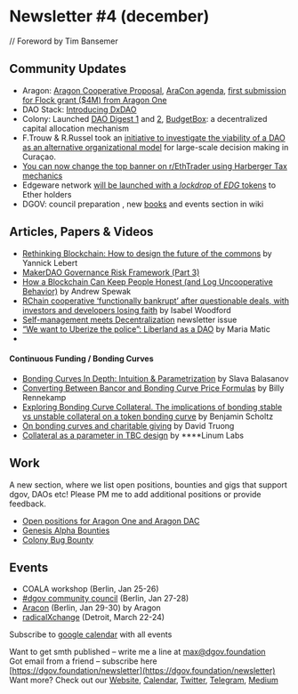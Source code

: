 # Newsletter \#4 \(december\)

// Foreword by Tim Bansemer

## Community Updates   <a id="DgovCompilation#3October2018-CommunityUpdates"></a>

* Aragon: [Aragon Cooperative Proposal](https://forum.aragon.org/t/community-initiative-aragon-cooperative/356), [AraCon agenda](https://aracon.one/agenda/), [first submission for Flock grant \($4M\) from Aragon One](https://github.com/aragon/flock/pull/1)
* DAO Stack: [Introducing DxDAO](https://blog.gnosis.pm/introducing-the-dxdao-27ec4301eced)
* Colony: Launched [DAO Digest 1](https://blog.colony.io/daodigest-1/) and [2](https://blog.colony.io/daodigest-2/), [BudgetBox](https://blog.colony.io/introducing-budgetbox/?mc_cid=2887bf737e&mc_eid=798aad20d4): a decentralized capital allocation mechanism
* F.Trouw & R.Russel took an [initiative to investigate the viability of a DAO as an alternative organizational model](https://caribbeanblockchain.net/dao-research-curacao/) for large-scale decision making in Curaçao.
* [You can now change the top banner on r/EthTrader using Harberger Tax mechanics](https://www.reddit.com/r/ethtrader/comments/a3r1bn/you_can_now_change_the_top_banner_on_the_redesign/)
* Edgeware network [will be launched with a _lockdrop_ of _EDG_ tokens](https://medium.com/commonwealth-labs/whats-in-a-lockdrop-194218a180ca) to Ether holders
* DGOV: council preparation , new [books](https://zoom.us/j/8724757219) and events section in wiki

## Articles, Papers & Videos  <a id="DgovCompilation#3October2018-Articles,Papers&amp;Videos"></a>

* [Rethinking Blockchain: How to design the future of the commons](https://www.betterplace-lab.org/en/rethinking-blockchain-how-to-design-the-future-of-the-commons-2/) by Yannick Lebert
* [MakerDAO Governance Risk Framework \(Part 3\)](https://medium.com/makerdao/makerdao-governance-risk-framework-part-3-7a4c620f4077)
* [How a Blockchain Can Keep People Honest \(and Log Uncooperative Behavior\)](https://www.stlouisfed.org/open-vault/2018/december/how-blockchain-can-keep-people-honest) by Andrew Spewak
* [RChain cooperative ‘functionally bankrupt’ after questionable deals, with investors and developers losing faith](https://www.theblockcrypto.com/2018/12/20/rchain-cooperative-functionally-bankrupt-after-questionable-deals-with-investors-and-developers-losing-faith/) by Isabel Woodford
* [Self-management meets Decentralization](https://mailchi.mp/701822d74ce4/collaborative-finance-monthly-take-490753) newsletter issue
* [“We want to Uberize the police”: Liberland as a DAO](http://coinedtimes.com/we-want-to-uberize-the-police-liberland-as-a-dao/) by Maria Matic
* 
#### Continuous Funding / Bonding Curves

* [Bonding Curves In Depth: Intuition & Parametrization](https://blog.relevant.community/bonding-curves-in-depth-intuition-parametrization-d3905a681e0a) by Slava Balasanov
* [Converting Between Bancor and Bonding Curve Price Formulas](https://medium.com/@billyrennekamp/converting-between-bancor-and-bonding-curve-price-formulas-9c11309062f5) by Billy Rennekamp
* [Exploring Bonding Curve Collateral. The implications of bonding stable vs unstable collateral on a token bonding curve](https://medium.com/protea/exploring-bonding-curve-collateral-c37d4f922bbd) by Benjamin Scholtz
* [On bonding curves and charitable giving](https://tokeneconomy.co/on-bonding-curves-and-charitable-giving-9bf74b9343d2) by David Truong
* [Collateral as a parameter in TBC design](https://medium.com/@LinumLabs/13b818b7c73e) by ****Linum Labs

## Work <a id="DgovCompilation#3October2018-Events"></a>

A new section, where we list open positions, bounties and gigs that support dgov, DAOs etc! Please PM me to add additional positions or provide feedback. 

* [Open positions for Aragon One and Aragon DAC](https://wiki.aragon.org/jobs/)
* [Genesis Alpha Bounties](https://docs.google.com/spreadsheets/d/1FV8iz4ebZb4E3nXckzPsWy7IfhtsX3filkbX_gbPLNs/edit#gid=204783618)
* [Colony Bug Bounty](https://docs.colony.io/colonynetwork/bug-bounty-program-overview/)

## Events  <a id="DgovCompilation#3October2018-Events"></a>

* COALA workshop \(Berlin, Jan 25-26\)
* [\#dgov community council](https://wiki.dgov.foundation/dgov-community-council)  \(Berlin, Jan 27-28\)
* [Aracon](https://aracon.one/) \(Berlin, Jan 29-30\) by Aragon
* [radicalXchange](https://radicalxchange.org/) \(Detroit, March 22-24\)

Subscribe to [google calendar](https://calendar.google.com/calendar/embed?src=av3fo8o2ocl3ft25s6as54c26s%40group.calendar.google.com) with all events



Want to get smth published – write me a line at [max@dgov.foundation](mailto:max@dgov.foundation)  
Got email from a friend – subscribe here [https://dgov.foundation/newsletter](https://dgov.foundation/newsletter)  
Want more? Check out our [Website](http://dgov.foundation/), [Calendar](https://calendar.google.com/calendar/embed?src=av3fo8o2ocl3ft25s6as54c26s%40group.calendar.google.com&ctz=Europe%2FPrague), [Twitter](https://twitter.com/dgovearth), [Telegram](https://t.me/dgovfoundation), [Medium](https://medium.com/dgov)

